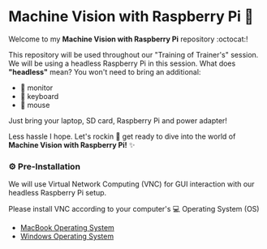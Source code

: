 # Machine Vision with Raspberry Pi 🍇

Welcome to my **Machine Vision with Raspberry Pi** repository :octocat:! 

This repository will be used throughout our "Training of Trainer's" session. We will be using a headless Raspberry Pi in this session. What does **"headless"** mean? You won't need to bring an additional:  

- :no_entry_sign: monitor
- :no_entry_sign: keyboard
- :no_entry_sign: mouse

Just bring your laptop, SD card, Raspberry Pi and power adapter!

Less hassle I hope. Let's rockin :rocket: get ready to dive into the world of **Machine Vision with Raspberry Pi!** :sparkles:

### :gear: Pre-Installation

We will use Virtual Network Computing (VNC) for GUI interaction with our headless Raspberry Pi setup. 

Please install VNC according to your computer's :computer: Operating System (OS)

- [MacBook Operating System](https://downloads.realvnc.com/download/file/viewer.files/VNC-Viewer-7.12.1-MacOSX-universal.dmg?lai_vid=aqKBRwpKvt6xN&lai_sr=0-4&lai_sl=l&lai_p=1)
- [Windows Operating System](https://downloads.realvnc.com/download/file/viewer.files/VNC-Viewer-7.12.1-Windows.exe?lai_vid=aqKBRwpKvt6xN&lai_sr=0-4&lai_sl=l&lai_p=1)

